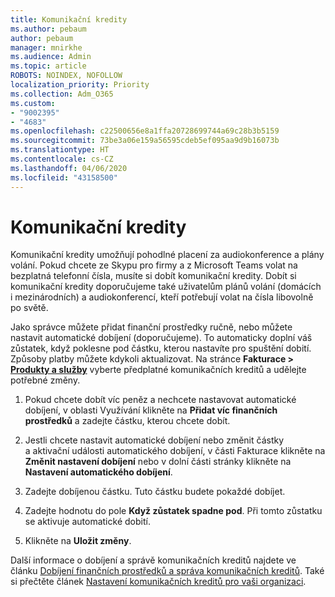```yaml
---
title: Komunikační kredity
ms.author: pebaum
author: pebaum
manager: mnirkhe
ms.audience: Admin
ms.topic: article
ROBOTS: NOINDEX, NOFOLLOW
localization_priority: Priority
ms.collection: Adm_O365
ms.custom:
- "9002395"
- "4683"
ms.openlocfilehash: c22500656e8a1ffa20728699744a69c28b3b5159
ms.sourcegitcommit: 73be3a06e159a56595cdeb5ef095aa9d9b16073b
ms.translationtype: HT
ms.contentlocale: cs-CZ
ms.lasthandoff: 04/06/2020
ms.locfileid: "43158500"
---
```

# <a name="communication-credits"></a>Komunikační kredity

Komunikační kredity umožňují pohodlné placení za audiokonference a plány volání.  Pokud chcete ze Skypu pro firmy a z Microsoft Teams volat na bezplatná telefonní čísla, musíte si dobít komunikační kredity.  Dobít si komunikační kredity doporučujeme také uživatelům plánů volání (domácích i mezinárodních) a audiokonferencí, kteří potřebují volat na čísla libovolně po světě.

Jako správce můžete přidat finanční prostředky ručně, nebo můžete nastavit automatické dobíjení (doporučujeme).  To automaticky doplní váš zůstatek, když poklesne pod částku, kterou nastavíte pro spuštění dobití.  Způsoby platby můžete kdykoli aktualizovat. Na stránce **Fakturace > [Produkty a služby](https://go.microsoft.com/fwlink/p/?linkid=842054)** vyberte předplatné komunikačních kreditů a udělejte potřebné změny.

1. Pokud chcete dobít víc peněz a nechcete nastavovat automatické dobíjení, v oblasti Využívání klikněte na **Přidat víc finančních prostředků** a zadejte částku, kterou chcete dobít.

2. Jestli chcete nastavit automatické dobíjení nebo změnit částky a aktivační události automatického dobíjení, v části Fakturace klikněte na **Změnit nastavení dobíjení** nebo v dolní části stránky klikněte na **Nastavení automatického dobíjení**.  

3. Zadejte dobíjenou částku.  Tuto částku budete pokaždé dobíjet.  

4. Zadejte hodnotu do pole **Když zůstatek spadne pod**.  Při tomto zůstatku se aktivuje automatické dobití.

5. Klikněte na **Uložit změny**.

Další informace o dobíjení a správě komunikačních kreditů najdete ve článku [Dobíjení finančních prostředků a správa komunikačních kreditů](https://docs.microsoft.com/microsoftteams/add-funds-and-manage-communications-credits). Také si přečtěte článek [Nastavení komunikačních kreditů pro vaši organizaci](https://docs.microsoft.com/microsoftteams/set-up-communications-credits-for-your-organization).

